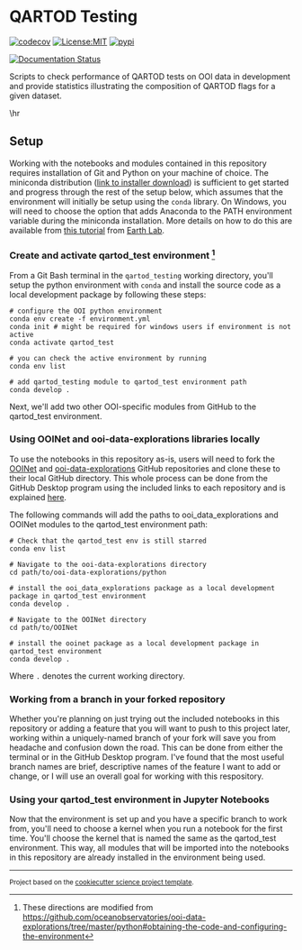 QARTOD Testing
==============================
<!-- [![Build Status](https://github.com/@cooleyky/qartod_testing/workflows/Tests/badge.svg)](https://github.com/@cooleyky/qartod_testing/actions) -->
[![codecov](https://codecov.io/gh/@cooleyky/qartod_testing/branch/main/graph/badge.svg)](https://codecov.io/gh/@cooleyky/qartod_testing)
[![License:MIT](https://img.shields.io/badge/License-MIT-lightgray.svg?style=flt-square)](https://opensource.org/licenses/MIT)
[![pypi](https://img.shields.io/pypi/v/qartod_testing.svg)](https://pypi.org/project/qartod_testing)
<!-- [![conda-forge](https://img.shields.io/conda/dn/conda-forge/qartod_testing?label=conda-forge)](https://anaconda.org/conda-forge/qartod_testing) -->
[![Documentation Status](https://readthedocs.org/projects/qartod_testing/badge/?version=latest)](https://qartod_testing.readthedocs.io/en/latest/?badge=latest)


Scripts to check performance of QARTOD tests on OOI data in development and provide statistics illustrating the composition of QARTOD flags for a given dataset.

\hr
## Setup
Working with the notebooks and modules contained in this repository requires installation of Git and Python on your machine of choice. The miniconda distribution ([link to installer download](https://docs.conda.io/en/latest/miniconda.html)) is sufficient to get started and progress through the rest of the setup below, which assumes that the environment will initially be setup using the `conda` library. On Windows, you will need to choose the option that adds Anaconda to the PATH environment variable during the miniconda installation. More details on how to do this are available from [this tutorial](https://www.earthdatascience.org/workshops/setup-earth-analytics-python/setup-git-bash-conda/) from [Earth Lab](https://www.earthdatascience.org/).

### Create and activate qartod_test environment [^1]
From a Git Bash terminal in the `qartod_testing` working directory, you'll setup the python environment with `conda` and install the source code as a local development package by following these steps:

    # configure the OOI python environment
    conda env create -f environment.yml
    conda init # might be required for windows users if environment is not active
    conda activate qartod_test

    # you can check the active environment by running
    conda env list

    # add qartod_testing module to qartod_test environment path
    conda develop .

Next, we'll add two other OOI-specific modules from GitHub to the qartod_test environment. 

### Using OOINet and ooi-data-explorations libraries locally
To use the notebooks in this repository as-is, users will need to fork the [OOINet](https://github.com/reedan88/OOINet) and [ooi-data-explorations](https://github.com/oceanobservatories/ooi-data-explorations/tree/master/python) GitHub repositories and clone these to their local GitHub directory. This whole process can be done from the GitHub Desktop program using the included links to each repository and is explained [here](https://docs.github.com/en/desktop/contributing-and-collaborating-using-github-desktop/adding-and-cloning-repositories/cloning-and-forking-repositories-from-github-desktop). 

The following commands will add the paths to ooi_data_explorations and OOINet modules to the qartod_test environment path:
    
    # Check that the qartod_test env is still starred
    conda env list
    
    # Navigate to the ooi-data-explorations directory
    cd path/to/ooi-data-explorations/python

    # install the ooi_data_explorations package as a local development package in qartod_test environment
    conda develop .

    # Navigate to the OOINet directory
    cd path/to/OOINet

    # install the ooinet package as a local development package in qartod_test environment
    conda develop .

Where `.` denotes the current working directory.

### Working from a branch in your forked repository
Whether you're planning on just trying out the included notebooks in this repository or adding a feature that you will want to push to this project later, working within a uniquely-named branch of your fork will save you from headache and confusion down the road. This can be done from either the terminal or in the GitHub Desktop program. I've found that the most useful branch names are brief, descriptive names of the feature I want to add or change, or I will use an overall goal for working with this respository.

### Using your qartod_test environment in Jupyter Notebooks
Now that the environment is set up and you have a specific branch to work from, you'll need to choose a kernel when you run a notebook for the first time. You'll choose the kernel that is named the same as the qartod_test environment. This way, all modules that will be imported into the notebooks in this repository are already installed in the environment being used.

--------
[^1]: These directions are modified from https://github.com/oceanobservatories/ooi-data-explorations/tree/master/python#obtaining-the-code-and-configuring-the-environment

<p><small>Project based on the <a target="_blank" href="https://github.com/jbusecke/cookiecutter-science-project">cookiecutter science project template</a>.</small></p>

